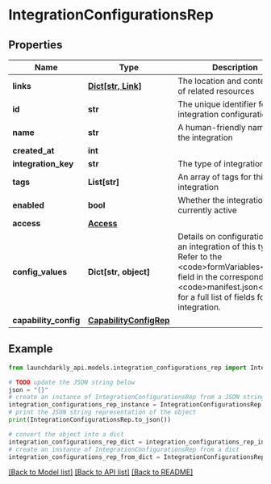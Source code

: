 # IntegrationConfigurationsRep


## Properties

Name | Type | Description | Notes
------------ | ------------- | ------------- | -------------
**links** | [**Dict[str, Link]**](Link.md) | The location and content type of related resources | 
**id** | **str** | The unique identifier for this integration configuration | 
**name** | **str** | A human-friendly name for the integration | 
**created_at** | **int** |  | [optional] 
**integration_key** | **str** | The type of integration | [optional] 
**tags** | **List[str]** | An array of tags for this integration | [optional] 
**enabled** | **bool** | Whether the integration is currently active | [optional] 
**access** | [**Access**](Access.md) |  | [optional] 
**config_values** | **Dict[str, object]** | Details on configuration for an integration of this type. Refer to the &lt;code&gt;formVariables&lt;/code&gt; field in the corresponding &lt;code&gt;manifest.json&lt;/code&gt; for a full list of fields for each integration. | [optional] 
**capability_config** | [**CapabilityConfigRep**](CapabilityConfigRep.md) |  | [optional] 

## Example

```python
from launchdarkly_api.models.integration_configurations_rep import IntegrationConfigurationsRep

# TODO update the JSON string below
json = "{}"
# create an instance of IntegrationConfigurationsRep from a JSON string
integration_configurations_rep_instance = IntegrationConfigurationsRep.from_json(json)
# print the JSON string representation of the object
print(IntegrationConfigurationsRep.to_json())

# convert the object into a dict
integration_configurations_rep_dict = integration_configurations_rep_instance.to_dict()
# create an instance of IntegrationConfigurationsRep from a dict
integration_configurations_rep_from_dict = IntegrationConfigurationsRep.from_dict(integration_configurations_rep_dict)
```
[[Back to Model list]](../README.md#documentation-for-models) [[Back to API list]](../README.md#documentation-for-api-endpoints) [[Back to README]](../README.md)


